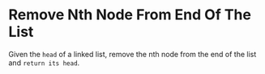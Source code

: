 # Remove Nth Node From End Of The List
Given the `head` of a linked list, remove the nth node from the end of the list and `return its head`.
